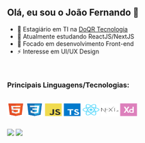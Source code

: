 ## Olá, eu sou o João Fernando 👋

- 🔭 Estagiário em TI na [DoQR Tecnologia](http://doqr.com.br/)
- 🌱 Atualmente estudando ReactJS/NextJS
- 🎯 Focado em desenvolvimento Front-end
- ⚡ Interesse em UI/UX Design

<br/>

### Principais Linguagens/Tecnologias:

<div style="display: inline_block"><br>
  <img align="center" alt="HTML" height="30" width="40" src="./imgs/html5-original.svg">
  <img align="center" alt="CSS" height="30" width="40" src="./imgs/css3-original.svg">
  <img align="center" alt="Js" height="30" width="40" src="./imgs/javascript-original.svg">
  <img align="center" alt="Ts" height="30" width="40" src="./imgs/typescript-original.svg">
  <img align="center" alt="ReactJS" height="30" width="40" src="./imgs/react-original.svg">
  <img align="center" alt="NextJS" height="30" width="40" src="./imgs/nextjs-original-wordmark.svg">
  <img align="center" alt="Adobe XD" height="30" width="40" src="./imgs/xd-plain.svg">
</div>

##

<div> 
   <a href = "mailto:joaofbrigido@hotmail.com"><img src="https://img.shields.io/badge/Microsoft_Outlook-0078D4?style=for-the-badge&logo=microsoft-outlook&logoColor=white" target="_blank"></a>
  <a href="https://www.linkedin.com/in/jo%C3%A3o-fernando-amaral-brigido-21a207175/" target="_blank"><img src="https://img.shields.io/badge/-LinkedIn-%230077B5?style=for-the-badge&logo=linkedin&logoColor=white" target="_blank"></a> 
</div>
